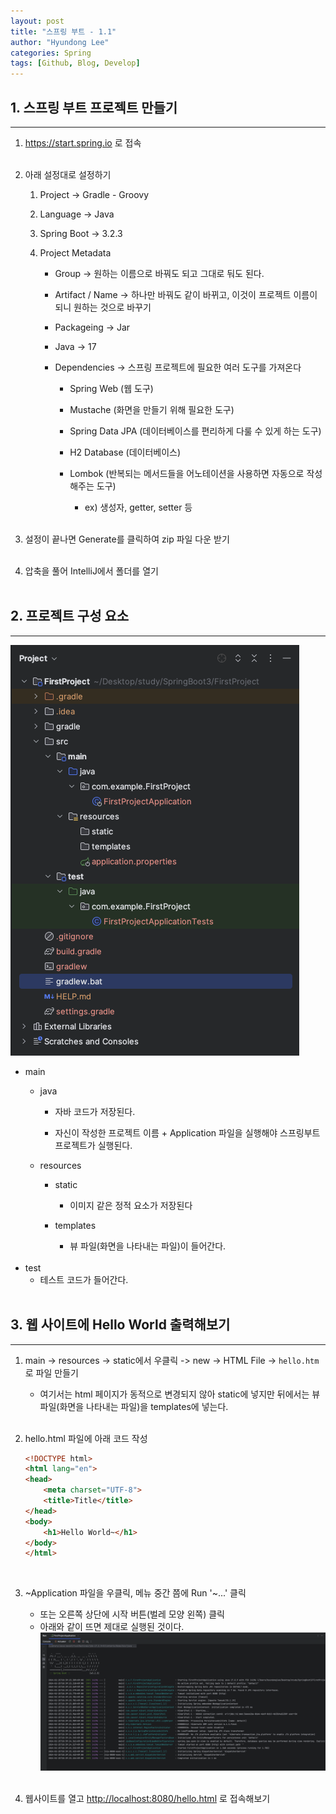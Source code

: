 ```yaml
---
layout: post
title: "스프링 부트 - 1.1"
author: "Hyundong Lee"
categories: Spring
tags: [Github, Blog, Develop]
---
```


## 1. 스프링 부트 프로젝트 만들기
<hr/>

1. <https://start.spring.io> 로 접속
<br/><br/>

2. 아래 설정대로 설정하기
	1. Project -> Gradle - Groovy
    
	2. Language -> Java
    
    3. Spring Boot -> 3.2.3
    
    4. Project Metadata
		* Group -> 원하는 이름으로 바꿔도 되고 그대로 둬도 된다.

		* Artifact / Name -> 하나만 바꿔도 같이 바뀌고, 이것이 프로젝트 이름이 되니 원하는 것으로 바꾸기

		* Packageing -> Jar
		
        * Java -> 17

        * Dependencies -> 스프링 프로젝트에 필요한 여러 도구를 가져온다
			* Spring Web (웹 도구)

			* Mustache (화면을 만들기 위해 필요한 도구)
			
			* Spring Data JPA (데이터베이스를 편리하게 다룰 수 있게 하는 도구)
			
			* H2 Database (데이터베이스)
			
			* Lombok (반복되는 메서드들을 어노테이션을 사용하면 자동으로 작성해주는 도구)
				* ex) 생성자, getter, setter 등
<br/><br/>

3. 설정이 끝나면 Generate를 클릭하여 zip 파일 다운 받기
<br/><br/>

4. 압축을 풀어 IntelliJ에서 폴더를 열기
<br/><br/>

## 2. 프로젝트 구성 요소
<hr/>

![Image Alt element](/assets/img/for_post/spring_project_element.JPG)
* main
	* java
		* 자바 코드가 저장된다.
		 
		* 자신이 작성한 프로젝트 이름 + Application 파일을 실행해야 스프링부트 프로젝트가 실행된다.
	
	* resources
		* static
			* 이미지 같은 정적 요소가 저장된다
		 
		* templates
			* 뷰 파일(화면을 나타내는 파일)이 들어간다.
 <br/><br/>
* test
	* 테스트 코드가 들어간다.
<br/><br/>

## 3. 웹 사이트에 Hello World 출력해보기
<hr/>

1. main -> resources -> static에서 우클릭 -> new -> HTML File -> `hello.htm`로 파일 만들기
	* 여기서는 html 페이지가 동적으로 변경되지 않아 static에 넣지만 뒤에서는 뷰 파일(화면을 나타내는 파일)을 templates에 넣는다.
    <br/><br/>

2. hello.html 파일에 아래 코드 작성
    ```html
    <!DOCTYPE html>  
    <html lang="en">  
    <head>  
        <meta charset="UTF-8">  
        <title>Title</title>  
    </head>  
    <body>  
        <h1>Hello World~</h1>  
    </body>  
    </html>
    ```
<br/>

3. ~Application 파일을 우클릭, 메뉴 중간 쯤에 Run '~...' 클릭
	* 또는 오른쪽 상단에 시작 버튼(벌레 모양 왼쪽) 클릭
    * 아래와 같이 뜨면 제대로 실행된 것이다.
    ![Image Alt console](/assets/img/for_post/spring_run_console.JPG)
<br/><br/>

4. 웹사이트를 열고 <http://localhost:8080/hello.html> 로 접속해보기